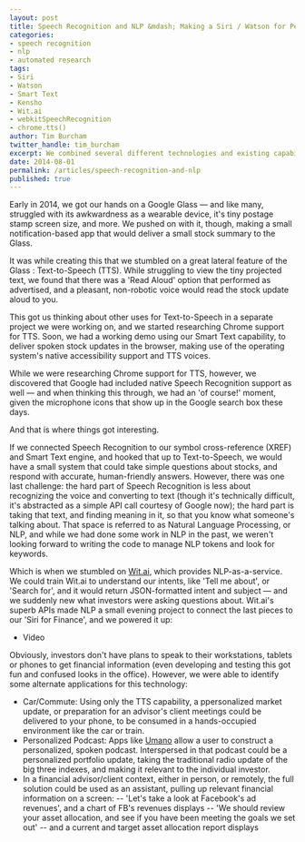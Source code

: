 ```yaml
---
layout: post
title: Speech Recognition and NLP &mdash; Making a Siri / Watson for Personalized Finance
categories: 
- speech recognition
- nlp
- automated research
tags: 
- Siri
- Watson 
- Smart Text
- Kensho
- Wit.ai
- webkitSpeechRecognition
- chrome.tts()
author: Tim Burcham
twitter_handle: tim_burcham
excerpt: We combined several different technologies and existing capabilities to make a voice-driven, human-friendly financial answer engine.
date: 2014-08-01
permalink: /articles/speech-recognition-and-nlp
published: true
---
```


Early in 2014, we got our hands on a Google Glass &mdash; and like many, struggled with its awkwardness as a wearable device, it's tiny postage stamp screen size, and more.  We pushed on with it, though, making a small notification-based app that would deliver a small stock summary to the Glass.

It was while creating this that we stumbled on a great lateral feature of the Glass : Text-to-Speech (TTS). While struggling to view the tiny projected text, we found that there was a 'Read Aloud' option that performed as advertised, and a pleasant, non-robotic voice would read the stock update aloud to you.

This got us thinking about other uses for Text-to-Speech in a separate project we were working on, and we started researching Chrome support for TTS.  Soon, we had a working demo using our Smart Text capability, to deliver spoken stock updates in the browser, making use of the operating system's native accessibility support and TTS voices.

While we were researching Chrome support for TTS, however, we discovered that Google had included native Speech Recognition support as well &mdash; and when thinking this through, we had an 'of course!' moment, given the microphone icons that show up in the Google search box these days.

And that is where things got interesting.

If we connected Speech Recognition to our symbol cross-reference (XREF) and Smart Text engine, and hooked that up to Text-to-Speech, we would have a small system that could take simple questions about stocks, and respond with accurate, human-friendly answers.  However, there was one last challenge: the hard part of Speech Recognition is less about recognizing the voice and converting to text (though it's technically difficult, it's abstracted as a simple API call courtesy of Google now); the hard part is taking that text, and finding meaning in it, so that you know what someone's talking about.  That space is referred to as Natural Language Processing, or NLP, and while we had done some work in NLP in the past, we weren't looking forward to writing the code to manage NLP tokens and look for keywords.

Which is when we stumbled on <a href="http://wit.ai">Wit.ai</a>, which provides NLP-as-a-service.  We could train Wit.ai to understand our intents, like 'Tell me about', or 'Search for', and it would return JSON-formatted intent and subject &mdash; and we suddenly new what investors were asking questions about.  Wit.ai's superb APIs made NLP a small evening project to connect the last pieces to our 'Siri for Finance', and we powered it up:

- Video

Obviously, investors don't have plans to speak to their workstations, tablets or phones to get financial information (even developing and testing this got fun and confused looks in the office). However, we were able to identify some alternate applications for this technology:

- Car/Commute: Using only the TTS capability, a ppersonalized market update, or preparation for an advisor's client meetings could be delivered to your phone, to be consumed in a hands-occupied environment like the car or train.
- Personalized Podcast: Apps like <a href="https://umano.me/">Umano</a> allow a user to construct a personalized, spoken podcast.  Interspersed in that podcast could be a personalized portfolio update, taking the traditional radio update of the big three indexes, and making it relevant to the individual investor.
- In a financial advisor/client context, either in person, or remotely, the full solution could be used as an assistant, pulling up relevant financial information on a screen:
-- 'Let's take a look at Facebook's ad revenues', and a chart of FB's revenues displays
-- 'We should review your asset allocation, and see if you have been meeting the goals we set out' -- and a current and target asset allocation report displays




